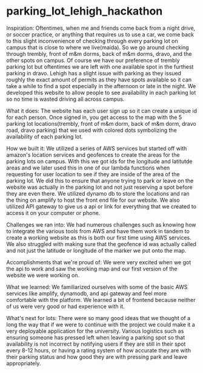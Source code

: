 # parking_lot_lehigh_hackathon

Inspiration: 
Oftentimes, when me and friends come back from a night drive, or soccer practice, or anything that requires us to use a car, we come back to this slight inconvenience of checking through every parking lot on campus that is close to where we live(maida). So we go around checking through trembly, front of m&m dorms, back of m&m dorms, dravo, and the other spots on campus. Of course we have our preference of trembly parking lot but oftentimes we are left with one available spot in the furthest parking in dravo. Lehigh has a slight issue with parking as they issued roughly the exact amount of permits as they have spots available so it can take a while to find a spot especially in the afternoon or late in the night. We developed this website to allow people to see availability in each parking lot so no time is wasted driving all across campus.

What it does: 
The website has each user sign up so it can create a unique id for each person. Once signed in, you get access to the map with the 5 parking lot locations(trembly, front of m&m dorm, back of m&m dorm, dravo road, dravo parking) that we used with colored dots symbolizing the availability of each parking lot.

How we built it: 
We utilized a series of AWS services but started off with amazon's location services and geofences to create the areas for the parking lots on campus. With this we got ids for the longitude and latitutde areas and we later used this in one of our lambda functions when requesting for user location to see if they are inside of the area of the parking lot. We did this to ensure that anyone trying to park or leave on the website was actually in the parking lot and not just reserving a spot before they are even there. We utilized dynamo db to store the locations and ran the thing on amplify to host the front end file for our website. We also utilized API gateway to give us a api or link for everything that we created to access it on your computer or phone.

Challenges we ran into: 
We had numerous challenges such as knowing how to integrate the various tools from AWS and have them work in tandem to create a working website as this is both our first time using AWS services. We also struggled with making sure that the geofence id was actually called and not just the latitude or longitude of the marker we put onto the map.

Accomplishments that we're proud of: 
We were very excited when we got the api to work and saw the working map and our first version of the website we were working on.

What we learned: 
We familiarized ourselves with some of the basic AWS services like amplify, dynamodb, and api gateway and feel more comfortable with the platform. We learned a bit of frontend because neither of us were very good or had experience with it.

What's next for lots: 
There were so many good ideas that we thought of a long the way that if we were to continue with the project we could make it a very deployable application for the university. Various logistics such as ensuring someone has pressed left when leaving a parking spot so that availability is not incorrect by notifying users if they are still in their spot every 8-12 hours, or having a rating system of how accurate they are with their parking status and how good they are with pressing park and leave appropriately.
